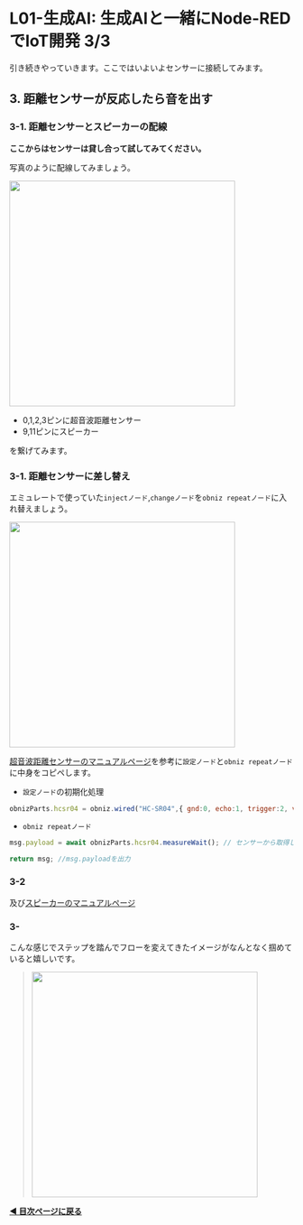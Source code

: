 # L01-生成AI: 生成AIと一緒にNode-REDでIoT開発 3/3

引き続きやっていきます。ここではいよいよセンサーに接続してみます。

## 3. 距離センサーが反応したら音を出す

### 3-1. 距離センサーとスピーカーの配線

**ここからはセンサーは貸し合って試してみてください。**

写真のように配線してみましょう。

<img src="https://i.gyazo.com/53bb7be7ba1d99ed2934715654e4b1f3.png" width="400px" />

- 0,1,2,3ピンに超音波距離センサー
- 9,11ピンにスピーカー

を繋げてみます。

### 3-1. 距離センサーに差し替え

エミュレートで使っていた`injectノード`,`changeノード`を`obniz repeatノード`に入れ替えましょう。

<img src="https://i.gyazo.com/d4fb9397dff4fbfcf93c7f26d5da1117.png" width="400px" />

[超音波距離センサーのマニュアルページ](../../../tools/parts-manual/sensor/distance.md)を参考に`設定ノード`と`obniz repeatノード`に中身をコピペします。

- `設定ノード`の初期化処理

```js
obnizParts.hcsr04 = obniz.wired("HC-SR04",{ gnd:0, echo:1, trigger:2, vcc:3 }); //0,1,2,3番にピンを割り当てる
```

- `obniz repeatノード`

```js
msg.payload = await obnizParts.hcsr04.measureWait(); // センサーから取得した値をmsg.payloadに格納

return msg; //msg.payloadを出力
```

### 3-2

及び[スピーカーのマニュアルページ](../../../tools/parts-manual/actuator/speaker.md)

### 3-
こんな感じでステップを踏んでフローを変えてきたイメージがなんとなく掴めていると嬉しいです。

> <img src="https://i.gyazo.com/fbdcafe1eacd1e10bb644d620ab35a4a.png" width="400px" />


**[◀ 目次ページに戻る](../readme.md)**
